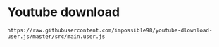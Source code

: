 # Youtube download

```
https://raw.githubusercontent.com/impossible98/youtube-dlownload-user.js/master/src/main.user.js
```
